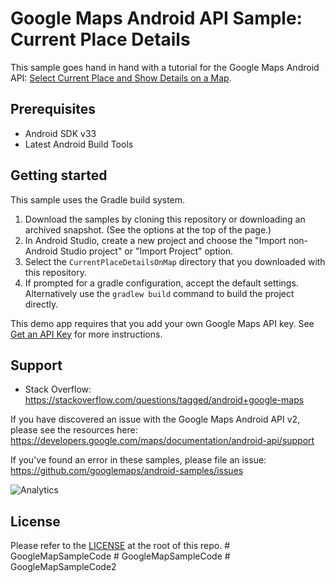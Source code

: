Google Maps Android API Sample: Current Place Details
=====================================================

This sample goes hand in hand with a tutorial for the Google Maps Android API:
[Select Current Place and Show Details on a Map](https://developers.google.com/maps/documentation/android-api/current-place-tutorial).

Prerequisites
--------------

- Android SDK v33
- Latest Android Build Tools

Getting started
---------------

This sample uses the Gradle build system.

1. Download the samples by cloning this repository or downloading an archived
  snapshot. (See the options at the top of the page.)
1. In Android Studio, create a new project and choose the "Import non-Android Studio project" or
  "Import Project" option.
1. Select the `CurrentPlaceDetailsOnMap` directory that you downloaded with this repository.
1. If prompted for a gradle configuration, accept the default settings.
  Alternatively use the `gradlew build` command to build the project directly.

This demo app requires that you add your own Google Maps API key. See [Get an API Key](../../../docs/GET_AN_API_KEY.md) for more instructions.

Support
-------

- Stack Overflow: https://stackoverflow.com/questions/tagged/android+google-maps

If you have discovered an issue with the Google Maps Android API v2, please see
the resources here: https://developers.google.com/maps/documentation/android-api/support

If you've found an error in these samples, please file an issue:
https://github.com/googlemaps/android-samples/issues

![Analytics](https://ga-beacon.appspot.com/UA-12846745-20/android-samples-apidemos/readme?pixel)

License
-------

Please refer to the [LICENSE](https://github.com/googlemaps/android-samples/blob/main/LICENSE) at the root of this repo.
#   G o o g l e M a p S a m p l e C o d e  
 #   G o o g l e M a p S a m p l e C o d e  
 #   G o o g l e M a p S a m p l e C o d e 2  
 